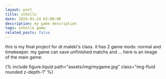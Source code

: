 ```yaml
---
layout: post
title: othello
date: 2024-01-24 03:00:00
description: my game description
tags: othello game
related_posts: false
---
```


this is my final project for dr.maleki's class. it has 2 game mods: normal and timekeeper. my game can save unfinished matchs and ...
here is an image of the main game:

<div class="row mt-3">
    <div class="col-sm mt-3 mt-md-0">
        {% include figure.liquid path="assets/img/mygame.jpg" class="img-fluid rounded z-depth-1" %}
    </div>
</div>